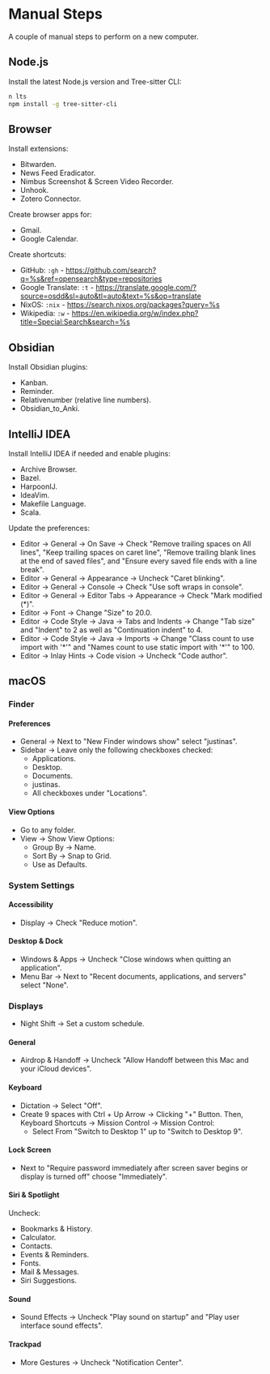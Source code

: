 # Manual Steps

A couple of manual steps to perform on a new computer.

## Node.js

Install the latest Node.js version and Tree-sitter CLI:

```bash
n lts
npm install -g tree-sitter-cli
```

## Browser

Install extensions:

* Bitwarden.
* News Feed Eradicator.
* Nimbus Screenshot & Screen Video Recorder.
* Unhook.
* Zotero Connector.

Create browser apps for:

* Gmail.
* Google Calendar.

Create shortcuts:

* GitHub: `:gh` - <https://github.com/search?q=%s&ref=opensearch&type=repositories>
* Google Translate: `:t` - <https://translate.google.com/?source=osdd&sl=auto&tl=auto&text=%s&op=translate>
* NixOS: `:nix` - <https://search.nixos.org/packages?query=%s>
* Wikipedia: `:w` - <https://en.wikipedia.org/w/index.php?title=Special:Search&search=%s>

## Obsidian

Install Obsidian plugins:

* Kanban.
* Reminder.
* Relativenumber (relative line numbers).
* Obsidian_to_Anki.

## IntelliJ IDEA

Install IntelliJ IDEA if needed and enable plugins:

* Archive Browser.
* Bazel.
* HarpoonIJ.
* IdeaVim.
* Makefile Language.
* Scala.

Update the preferences:

* Editor -> General -> On Save -> Check "Remove trailing spaces on All lines",
  "Keep trailing spaces on caret line", "Remove trailing blank lines at the end
  of saved files", and "Ensure every saved file ends with a line break".
* Editor -> General -> Appearance -> Uncheck "Caret blinking".
* Editor -> General -> Console -> Check "Use soft wraps in console".
* Editor -> General -> Editor Tabs -> Appearance -> Check "Mark modified (*)".
* Editor -> Font -> Change "Size" to 20.0.
* Editor -> Code Style -> Java -> Tabs and Indents -> Change "Tab size" and
  "Indent" to 2 as well as "Continuation indent" to 4.
* Editor -> Code Style -> Java -> Imports -> Change "Class count to use import
  with '\*'" and "Names count to use static import with '*'" to 100.
* Editor -> Inlay Hints -> Code vision -> Uncheck "Code author".

## macOS

### Finder

#### Preferences

* General -> Next to "New Finder windows show" select "justinas".
* Sidebar -> Leave only the following checkboxes checked:
    * Applications.
    * Desktop.
    * Documents.
    * justinas.
    * All checkboxes under "Locations".

#### View Options

* Go to any folder.
* View -> Show View Options:
    * Group By -> Name.
    * Sort By -> Snap to Grid.
    * Use as Defaults.

### System Settings

#### Accessibility

* Display -> Check "Reduce motion".

#### Desktop & Dock

* Windows & Apps -> Uncheck "Close windows when quitting an application".
* Menu Bar -> Next to "Recent documents, applications, and servers" select
  "None".

### Displays

* Night Shift -> Set a custom schedule.

#### General

* Airdrop & Handoff -> Uncheck "Allow Handoff between this Mac and your iCloud
  devices".

#### Keyboard

* Dictation -> Select "Off".
* Create 9 spaces with Ctrl + Up Arrow -> Clicking "+" Button. Then, Keyboard
  Shortcuts -> Mission Control -> Mission Control:
    * Select From "Switch to Desktop 1" up to "Switch to Desktop 9".

#### Lock Screen

* Next to "Require password immediately after screen saver
  begins or display is turned off" choose "Immediately".

#### Siri & Spotlight

Uncheck:

* Bookmarks & History.
* Calculator.
* Contacts.
* Events & Reminders.
* Fonts.
* Mail & Messages.
* Siri Suggestions.

#### Sound

* Sound Effects -> Uncheck "Play sound on startup" and "Play user interface
  sound effects".

#### Trackpad

* More Gestures -> Uncheck "Notification Center".
